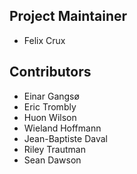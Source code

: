 <!--
SPDX-FileCopyrightText: 2015–2022 Felix A. Crux <felixc@felixcrux.com> and CONTRIBUTORS
SPDX-License-Identifier: CC0-1.0
-->

Project Maintainer
------------------
* Felix Crux


Contributors
------------
* Einar Gangsø
* Eric Trombly
* Huon Wilson
* Wieland Hoffmann
* Jean-Baptiste Daval
* Riley Trautman
* Sean Dawson
